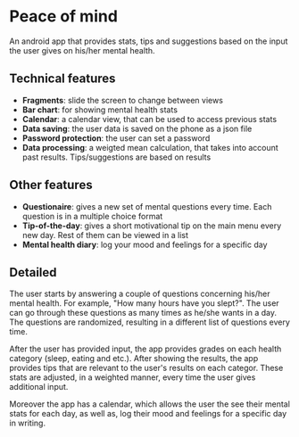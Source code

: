 # Peace of mind

An android app that provides stats, tips and suggestions based on the input the user gives on his/her mental health.

## Technical features

* <strong>Fragments</strong>: slide the screen to change between views
* <strong>Bar chart</strong>: for showing mental health stats
* <strong>Calendar</strong>: a calendar view, that can be used to access previous stats
* <strong>Data saving</strong>: the user data is saved on the phone as a json file
* <strong>Password protection</strong>: the user can set a password
* <strong>Data processing</strong>: a weigted mean calculation, that takes into account past results. Tips/suggestions are based on results

## Other features

* <strong>Questionaire</strong>: gives a new set of mental questions every time. Each question is in a multiple choice format
* <strong>Tip-of-the-day</strong>: gives a short motivational tip on the main menu every new day. Rest of them can be viewed in a list
* <strong>Mental health diary</strong>: log your mood and feelings for a specific day

## Detailed

The user starts by answering a couple of questions concerning his/her mental health. For example, "How many hours have you slept?". The user can go through
these questions as many times as he/she wants in a day. The questions are randomized, resulting in a different list of questions every time.

After the user has provided input, the app provides grades on each health category (sleep, eating and etc.). After showing the results, the app provides tips 
that are relevant to the user's results on each categor. These stats are adjusted, in a weighted manner, every time the user gives additional input. 

Moreover the app has a calendar, which allows the user the see their mental stats for each day, as well as, log their mood and feelings for a specific day in writing.

